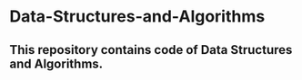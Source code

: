 # Data-Structures-and-Algorithms

## This repository contains code of Data Structures and Algorithms.

